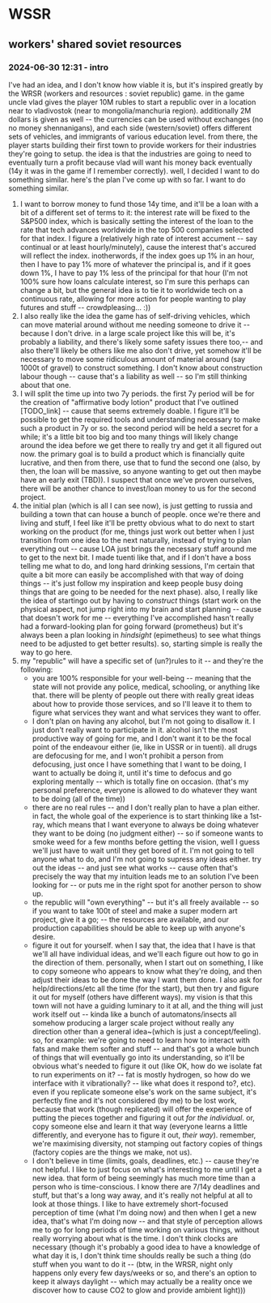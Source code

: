# WSSR
## workers' shared soviet resources

### 2024-06-30 12:31 - intro

I've had an idea, and I don't know how viable it is, but it's inspired greatly by the WRSR (workers and resources : soviet republic) game. in the game uncle vlad gives the player 10M rubles to start a republic over in a location near to vladivostok (near to mongolia/manchuria region). additionally 2M dollars is given as well -- the currencies can be used without exchanges (no no money shennanigans), and each side (western/soviet) offers different sets of vehicles, and immigrants of various education level. from there, the player starts building their first town to provide workers for their industries they're going to setup. the idea is that the industries are going to need to eventually turn a profit because vlad will want his money back eventually (14y it was in the game if I remember correctly).
well, I decided I want to do something similar. here's the plan I've come up with so far. I want to do something similar.
1. I want to borrow money to fund those 14y time, and it'll be a loan with a bit of a different set of terms to it: the interest rate will be fixed to the S&P500 index, which is basically setting the interest of the loan to the rate that tech advances worldwide in the top 500 companies selected for that index. I figure a (relatively high rate of interest accument -- say continual or at least hourly/minutely), cause the interest that's accured will reflect the index. inotherwords, if the index goes up 1% in an hour, then I have to pay 1% more of whatever the principal is, and if it goes down 1%, I have to pay 1% less of the principal for that hour (I'm not 100% sure how loans calculate interest, so I'm sure this perhaps can change a bit, but the general idea is to tie it to worldwide tech on a continuous rate, allowing for more action for people wanting to play futures and stuff -- crowdpleasing... :))
2. I also really like the idea the game has of self-driving vehicles, which can move material around without me needing someone to drive it -- because I don't drive. in a large scale project like this will be, it's probably a liability, and there's likely some safety issues there too,-- and also there'll likely be others like me also don't drive, yet somehow it'll be necessary to move some ridiculous amount of material around (say 1000t of gravel) to construct something. I don't know about construction labour though -- cause that's a liability as well -- so I'm still thinking about that one.
3. I will split the time up into two 7y periods. the first 7y period will be for the creation of "affirmative body lotion" product that I've outlined [TODO_link] -- cause that seems extremely doable. I figure it'll be possible to get the required tools and understanding necessary to make such a product in 7y or so. the second period will be held a secret for a while; it's a little bit too big and too many things will likely change around the idea before we get there to really try and get it all figured out now. the primary goal is to build a product which is financially quite lucrative, and then from there, use that to fund the second one (also, by then, the loan will be massive, so anyone wanting to get out then maybe have an early exit (TBD)). I suspect that once we've proven ourselves, there will be another chance to invest/loan money to us for the second project.
4. the initial plan (which is all I can see now), is just getting to russia and building a town that can house a bunch of people. once we're there and living and stuff, I feel like it'll be pretty obvious what to do next to start working on the product (for me, things just work out better when I just transition from one idea to the next naturally, instead of trying to plan everything out -- cause LOA just brings the necessary stuff around me to get to the next bit. I made tuenti like that, and if I don't have a boss telling me what to do, and long hard drinking sessions, I'm certain that quite a bit more can easily be accomplished with that way of doing things -- it's just follow my inspiration and keep people busy doing things that are going to be needed for the next phase). also, I really like the idea of startingo out by having to *construct* things (start work on the physical aspect, not jump right into my brain and start planning -- cause that doesn't work for me -- everything I've accomplished hasn't really had a forward-looking plan for going forward (prometheus) but it's always been a plan looking in *hindsight* (epimetheus) to see what things need to be adjusted to get better results). so, starting simple is really the way to go here.
5. my "republic" will have a specific set of (un?)rules to it -- and they're the following:
	- you are 100% responsible for your well-being -- meaning that the state will not provide any police, medical, schooling, or anything like that. there will be plenty of people out there with really great ideas about how to provide those services, and so I'll leave it to them to figure what services they want and what services they want to offer.
	- I don't plan on having any alcohol, but I'm not going to disallow it. I just don't really want to participate in it. alcohol isn't the most productive way of going for me, and I don't want it to be the focal point of the endeavour either (ie, like in USSR or in tuenti). all drugs are defocusing for me, and I won't prohibit a person from defocusing, just once I have something that I want to be doing, I want to actually be doing it, until it's time to defocus and go exploring mentally -- which is totally fine on occasion. (that's my personal preference, everyone is allowed to do whatever they want to be doing (all of the time))
	- there are no real rules -- and I don't really plan to have a plan either. in fact, the whole goal of the experience is to start thinking like a 1st-ray, which means that I want everyone to always be doing whatever they want to be doing (no judgment either) -- so if someone wants to smoke weed for a few months before getting the vision, well I guess we'll just have to wait until they get bored of it. I'm not going to tell anyone what to do, and I'm not going to supress any ideas either. try out the ideas -- and just see what works -- cause often that's precisely the way that my intuition leads me to an solution I've been looking for -- or puts me in the right spot for another person to show up.
	- the republic will "own everything" -- but it's all freely available -- so if you want to take 100t of steel and make a super modern art project, give it a go; -- the resources are available, and our production capabilities should be able to keep up with anyone's desire.
	- figure it out for yourself. when I say that, the idea that I have is that we'll all have individual ideas, and we'll each figure out how to go in the direction of them. personally, when I start out on something, I like to copy someone who appears to know what they're doing, and then adjust their ideas to be done the way I want them done. I also ask for help/directions/etc all the time (for the start), but then try and figure it out for myself (others have different ways). my vision is	that this town will not have a guiding luminary to it at all, and the thing will just work itself out -- kinda like a bunch of automatons/insects all somehow producing a larger scale project without really any direction other than a general idea~(which is just a concept/feeling). so, for example: we're going to need to learn how to interact with fats and make them softer and stuff -- and that's got a whole bunch of things that will eventually go into its understanding, so it'll be obvious what's needed to figure it out (like OK, how do we isolate fat to run experiments on it? -- fat is mostly hydrogen, so how do we interface with it vibrationally? -- like what does it respond to?, etc). even if you replicate someone else's work on the same subject, it's perfectly fine and it's not considered (by me) to be lost work, because that work (though replicated) will offer the experience of putting the pieces together and figuring it out *for the individual*. or, copy someone else and learn it that way (everyone learns a little differently, and everyone has to figure it out, *their way*). remember, we're maximising diversity, not stamping out factory copies of things (factory copies are the things we make, not us).
	- I don't believe in time (limits, goals, deadlines, etc.) -- cause they're not helpful. I like to just focus on what's interesting to me until I get a new idea. that form of being seemingly has much more time than a person who is time-conscious. I know there are 7/14y deadlines and stuff, but that's a long way away, and it's really not helpful at all to look at those things. I like to have extremely short-focused perception of time (what I'm doing now) and then when I get a new idea, that's what I'm doing now -- and that style of perception allows me to go for long periods of time working on various things, without really worrying about what is the time. I don't think clocks are necessary (though it's probably a good idea to have a knowledge of what day it is, I don't think time shoulds really be such a thing (do stuff when you want to do it -- (btw, in the WRSR, night only happens only every few days/weeks or so, and there's an option to keep it always daylight -- which may actually be a reality once we discover how to cause CO2 to glow and provide ambient light)))
